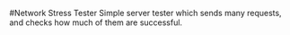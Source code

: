 #Network Stress Tester
Simple server tester which sends many requests, and checks how much of them are successful.
